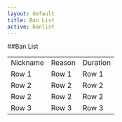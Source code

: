 ```yaml
---
layout: default
title: Ban List
active: banlist
---
```


##Ban List

<section id="primary" class="span8" align="center">
  <div id="content" role="main">
    <article class="post">
      <div class="entry-content clearfix">

<div class="Banlist" >
                <table >
                    <tr>
                        <td>
                            Nickname
                        </td>
                        <td >
                            Reason
                        </td>
                        <td>
                            Duration
                        </td>
                    </tr>
                    <tr>
                        <td >
                            Row 1
                        </td>
                        <td>
                            Row 1
                        </td>
                        <td>
                            Row 1
                        </td>
                    </tr>
                    <tr>
                        <td >
                            Row 2
                        </td>
                        <td>
                            Row 2
                        </td>
                        <td>
                            Row 2
                        </td>
                    </tr>
                    <tr>
                        <td >
                            Row 2
                        </td>
                        <td>
                            Row 2
                        </td>
                        <td>
                            Row 2
                        </td>
                    </tr>
                    <tr>
                        <td >
                            Row 3
                        </td>
                        <td>
                            Row 3
                        </td>
                        <td>
                            Row 3
                        </td>
                    </tr>
                </table>
            </div>
        </div>
    </article>
  </div>
</section>
